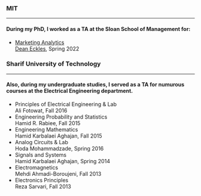 ### MIT

---

#### During my PhD, I worked as a TA at the Sloan School of Management for: 

- [Marketing Analytics](https://www.deaneckles.com/marketing-analytics/) <br/>
[Dean Eckles](https://www.deaneckles.com), Spring 2022

### Sharif University of Technology

---

#### Also, during my undergraduate studies, I served as a TA for numurous courses at the Electrical Engineering department. 

- Principles of Electrical Engineering & Lab <br/>
Ali Fotowat, Fall 2016
- Engineering Probability and Statistics <br/>
Hamid R. Rabiee, Fall 2015  
- Engineering Mathematics <br/>
Hamid Karbalaei Aghajan, Fall 2015 
- Analog Circuits & Lab <br/>
Hoda Mohammadzade, Spring 2016
- Signals and Systems <br/>
Hamid Karbalaei Aghajan, Spring 2014
- Electromagnetics <br/>
Mehdi Ahmadi-Boroujeni, Fall 2013
- Electronics Principles <br/>
Reza Sarvari, Fall 2013

